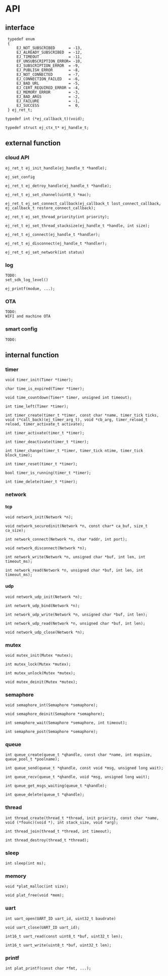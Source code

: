 # API

## interface

```
 typedef enum
 {
     EJ_NOT_SUBSCRIBED      = -13,
     EJ_ALREADY_SUBSCRIBED  = -12,
     EJ_TIMEOUT             = -11,
     EF_UNSUBSCRIPTION_ERROR= -10,
     EJ_SUBSCRIPTION_ERROR  = -9,
     EJ_PUBLISH_ERROR       = -8,
     EJ_NOT_CONNECTED       = -7,
     EJ_CONNECTION_FAILED   = -6,
     EJ_BAD_URL             = -5,
     EJ_CERT_REQUIRED_ERROR = -4,
     EJ_MEMORY_ERROR        = -3,
     EJ_BAD_ARGS            = -2,
     EJ_FAILURE             = -1,
     EJ_SUCCESS             =  0,
 } ej_ret_t;

```

```
typedef int (*ej_callback_t)(void);
```

```
typedef struct ej_ctx_t* ej_handle_t;
```

## external function

### cloud API

```
ej_ret_t ej_init_handle(ej_handle_t *handle);
```

```
ej_set_config
```


```
ej_ret_t ej_detroy_handle(ej_handle_t *handle);
```

```
ej_ret_t ej_set_channel(uint8_t *mac);
```

```
ej_ret_t ej_set_connect_callback(ej_callback_t lost_connect_callback, ej_callback_t restore_connect_callback);
```

```
ej_ret_t ej_set_thread_priority(int priority);
```

```
ej_ret_t ej_set_thread_stacksize(ej_handle_t *handle, int size);
```

```
ej_ret_t ej_connect(ej_handle_t *handler);
```

```
ej_ret_t ej_disconnect(ej_handle_t *handler);
```

```
ej_ret_t ej_set_network(int status)
```

### log 

```
TODO:
set_sdk_log_level()

ej_printf(modue, ...);

```

### OTA

```
TODO:
WIFI and machine OTA
```

### smart config

```
TODO:
```

## internal function

### timer

```
void timer_init(Timer *timer);
```

```
char time_is_expired(Timer *timer);
```

```
void time_countdown(Timer* timer, unsigned int timeout);
```

```
int time_left(Timer *timer);
```

```
int timer_create(timer_t *timer, const char *name, timer_tick ticks, void (*call_back)(ej_timer_arg_t), void *cb_arg, timer_reload_t reload, timer_activate_t activate);
```

```
int timer_activate(timer_t *timer);
```

```
int timer_deactivate(timer_t *timer);
```

```
int timer_change(timer_t *timer, timer_tick ntime, timer_tick block_time);
```

```
int timer_reset(timer_t *timer);
```

```
bool timer_is_running(timer_t *timer);
```

```
int time_delete(timer_t *timer);
```

### network

#### tcp

```
void network_init(Network *n);
```

```
void network_securedinit(Network *n, const char* ca_buf, size_t ca_size);
```

```
int network_connect(Network *n, char *addr, int port);
```

```
void network_disconnect(Network *n);
```

```
int network_write(Network *n, unsigned char *buf, int len, int timeout_ms);
```

```
int network_read(Network *n, unsigned char *buf, int len, int timeout_ms);
```

#### udp

```
void network_udp_init(Network *n);
```

```
int network_udp_bind(Network *n);
```

```
int network_udp_write(Network *n, unsigned char *buf, int len);
```

```
int network_udp_read(Network *n, unsigned char *buf, int len);
```

```
void network_udp_close(Network *n);
```

### mutex

```
void mutex_init(Mutex *mutex);
```

```
int mutex_lock(Mutex *mutex);
```

```
int mutex_unlock(Mutex *mutex);
```

```
void mutex_deinit(Mutex *mutex);
```

### semaphore

```
void semaphore_int(Semaphore *semaphore);
```

```
void semaphore_deinit(Semaphore *semaphore);
```

```
int semaphore_wait(Semaphore *semaphore, int timeout);
```

```
int semaphore_post(Semaphore *semaphore);
```

### queue

```
int queue_create(queue_t *qhandle, const char *name, int msgsize, queue_pool_t *poolname);
```

```
int queue_send(queue_t *qhandle, const void *msg, unsigned long wait);
```

```
int queue_recv(queue_t *qhandle, void *msg, unsigned long wait);
```

```
int queue_get_msgs_waiting(queue_t *qhandle);
```

```
int queue_delete(queue_t *qhandle);
```

### thread

```
int thread_create(thread_t *thread, init priority, const char *name, void (*founc)(void *), int stack_size, void *arg);
```

```
int thread_join(thread_t *thread, int timeout);
```

```
int thread_destroy(thread_t *thread);
```

### sleep

```
int sleep(int ms);
```

### memory

```
void *plat_malloc(int size);
```

```
void plat_free(void *mem); 
```

### uart

```
int uart_open(UART_ID uart_id, uint32_t baudrate)
```

```
void uart_close(UART_ID uart_id);
```

```
int16_t uart_read(const uint8_t *buf, uint32_t len);
```

```
int16_t uart_write(uint8_t *buf, uint32_t len);
```

### printf

```
int plat_printf(const char *fmt, ...);
```
